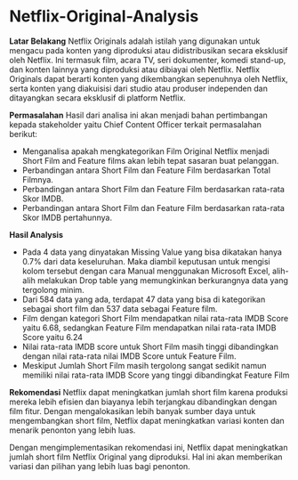 # Netflix-Original-Analysis

**Latar Belakang**
Netflix Originals adalah istilah yang digunakan untuk mengacu pada konten yang diproduksi atau didistribusikan secara eksklusif oleh Netflix. Ini termasuk film, acara TV, seri dokumenter, komedi stand-up, dan konten lainnya yang diproduksi atau dibiayai oleh Netflix. Netflix Originals dapat berarti konten yang dikembangkan sepenuhnya oleh Netflix, serta konten yang diakuisisi dari studio atau produser independen dan ditayangkan secara eksklusif di platform Netflix.

**Permasalahan**
Hasil dari analisa ini akan menjadi bahan pertimbangan kepada stakeholder yaitu Chief Content Officer terkait permasalahan berikut:
- Menganalisa apakah mengkategorikan Film Original Netflix menjadi Short Film and Feature films akan lebih tepat sasaran buat pelanggan.
- Perbandingan antara Short Film dan Feature Film berdasarkan Total Filmnya.
- Perbandingan antara Short Film dan Feature Film berdasarkan rata-rata Skor IMDB.
- Perbandingan antara Short Film dan Feature Film berdasarkan rata-rata Skor IMDB pertahunnya.

**Hasil Analysis**
* Pada 4 data yang dinyatakan Missing Value yang bisa dikatakan hanya 0.7% dari data keseluruhan. Maka diambil keputusan untuk mengisi kolom tersebut dengan cara Manual menggunakan Microsoft Excel, alih-alih melakukan Drop table yang memungkinkan berkurangnya data yang tergolong minim.
* Dari 584 data yang ada, terdapat 47 data yang bisa di kategorikan sebagai short film dan 537 data sebagai Feature film.
* Film dengan kategori Short Film mendapatkan nilai rata-rata IMDB Score yaitu 6.68, sedangkan Feature Film mendapatkan nilai rata-rata IMDB Score yaitu 6.24
* Nilai rata-rata IMDB score untuk Short Film masih tinggi dibandingkan dengan nilai rata-rata nilai IMDB Score untuk Feature Film.
* Meskiput Jumlah Short Film masih tergolong sangat sedikit namun memiliki nilai rata-rata IMDB Score yang tinggi dibandingkat Feature Film

**Rekomendasi**
Netflix dapat meningkatkan jumlah short film karena produksi mereka lebih efisien dan biayanya lebih terjangkau dibandingkan dengan film fitur. Dengan mengalokasikan lebih banyak sumber daya untuk mengembangkan short film, Netflix dapat meningkatkan variasi konten dan menarik penonton yang lebih luas.

Dengan mengimplementasikan rekomendasi ini, Netflix dapat meningkatkan jumlah short film Netflix Original yang diproduksi. Hal ini akan memberikan variasi dan pilihan yang lebih luas bagi penonton.
